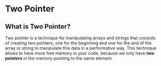 # Two Pointer

## What is Two Pointer?

Two pointer is a technique for manipulating arrays and strings that consists of creating two pointers, one for the beginning and one for the and of the array or 
string to manipulate this data in a performative way. This technique allows to have more free memory in your code, because we only have **two pointers** in the memory pointing to the same element.

